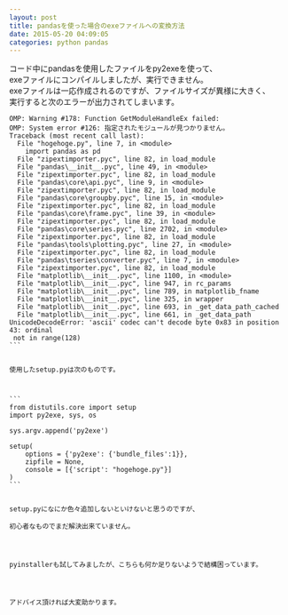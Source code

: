 ```yaml
---
layout: post
title: pandasを使った場合のexeファイルへの変換方法
date: 2015-05-20 04:09:05
categories: python pandas
---
```

<p>コード中にpandasを使用したファイルをpy2exeを使って、<br>
exeファイルにコンパイルしましたが、実行できません。<br>
exeファイルは一応作成されるのですが、ファイルサイズが異様に大きく、<br>
実行すると次のエラーが出力されてしまいます。</p>

<pre class="lang-none prettyprint-override"><code>OMP: Warning #178: Function GetModuleHandleEx failed:
OMP: System error #126: 指定されたモジュールが見つかりません。
Traceback (most recent call last):
  File "hogehoge.py", line 7, in &lt;module&gt;
    import pandas as pd
  File "zipextimporter.pyc", line 82, in load_module
  File "pandas\__init__.pyc", line 49, in &lt;module&gt;
  File "zipextimporter.pyc", line 82, in load_module
  File "pandas\core\api.pyc", line 9, in &lt;module&gt;
  File "zipextimporter.pyc", line 82, in load_module
  File "pandas\core\groupby.pyc", line 15, in &lt;module&gt;
  File "zipextimporter.pyc", line 82, in load_module
  File "pandas\core\frame.pyc", line 39, in &lt;module&gt;
  File "zipextimporter.pyc", line 82, in load_module
  File "pandas\core\series.pyc", line 2702, in &lt;module&gt;
  File "zipextimporter.pyc", line 82, in load_module
  File "pandas\tools\plotting.pyc", line 27, in &lt;module&gt;
  File "zipextimporter.pyc", line 82, in load_module
  File "pandas\tseries\converter.pyc", line 7, in &lt;module&gt;
  File "zipextimporter.pyc", line 82, in load_module
  File "matplotlib\__init__.pyc", line 1100, in &lt;module&gt;
  File "matplotlib\__init__.pyc", line 947, in rc_params
  File "matplotlib\__init__.pyc", line 789, in matplotlib_fname
  File "matplotlib\__init__.pyc", line 325, in wrapper
  File "matplotlib\__init__.pyc", line 693, in _get_data_path_cached
  File "matplotlib\__init__.pyc", line 661, in _get_data_path
UnicodeDecodeError: 'ascii' codec can't decode byte 0x83 in position 43: ordinal
 not in range(128)
```

<p>使用したsetup.pyは次のものです。</p>

```
from distutils.core import setup
import py2exe, sys, os

sys.argv.append('py2exe')

setup(
    options = {'py2exe': {'bundle_files':1}},
    zipfile = None,
    console = [{'script': "hogehoge.py"}]
)
```

<p>setup.pyになにか色々追加しないといけないと思うのですが、<br>
初心者なものでまだ解決出来ていません。</p>

<p>pyinstallerも試してみましたが、こちらも何か足りないようで結構困っています。</p>

<p>アドバイス頂ければ大変助かります。</p>
